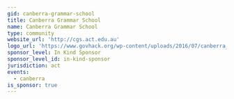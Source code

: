 ```yaml
---
gid: canberra-grammar-school
title: Canberra Grammar School
name: Canberra Grammar School
type: community
website_url: 'http://cgs.act.edu.au'
logo_url: 'https://www.govhack.org/wp-content/uploads/2016/07/canberra_grammar_school.png'
sponsor_level: In Kind Sponsor
sponsor_level_id: in-kind-sponsor
jurisdiction: act
events:
  - canberra
is_sponsor: true
---
```

